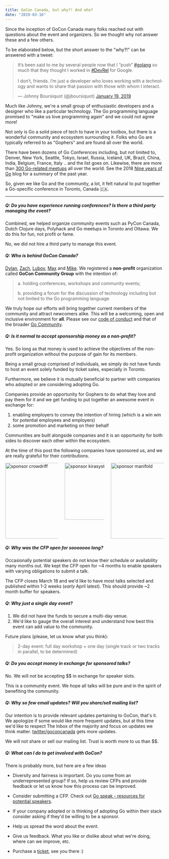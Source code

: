 ```yaml
---
title: GoCon Canada, but why?! And who?
date: "2019-03-16"
---
```


Since the inception of GoCon Canada many folks reached out with questions about the event and organizers. So we thought why not answer these and a few others.

<!--more-->

To be elaborated below, but the short answer to the "why?!" can be answered with a tweet:

<blockquote class="twitter-tweet tw-align-center" data-lang="en"><p lang="en" dir="ltr">It’s been said to me by several people now that I “push” <a href="https://twitter.com/hashtag/golang?src=hash&amp;ref_src=twsrc%5Etfw">#golang</a> so much that they thought I worked in <a href="https://twitter.com/hashtag/DevRel?src=hash&amp;ref_src=twsrc%5Etfw">#DevRel</a> for Google. <br><br>I don’t, friends. I’m just a developer who loves working with a technology and wants to share that passion with those with whom I interact.</p>&mdash; Johnny Boursiquot (@jboursiquot) <a href="https://twitter.com/jboursiquot/status/1086681603319967744?ref_src=twsrc%5Etfw">January 19, 2019</a></blockquote>
<script async src="https://platform.twitter.com/widgets.js" charset="utf-8"></script>

Much like Johnny, we're a small group of enthusiastic developers and a designer who like a particular technology. The Go programming language promised to "make us love programming again" and we could not agree more!

Not only is Go a solid piece of tech to have in your toolbox, but there is a wonderful community and ecosystem surrounding it. Folks who Go are typically referred to as "Gophers" and are found all over the world.

There have been dozens of Go Conferences including, but not limited to, Denver, New York, Seattle, Tokyo, Israel, Russia, Iceland, UK, Brazil, China, India, Belgium, France, Italy .. and the list goes on. Likewise, there are more than [300 Go-related meetups](https://www.meetup.com/topics/golang/) all over the world. See the 2018 [Nine years of Go](https://blog.golang.org/9years) blog for a summary of the past year.

<div class="has-text-centered has-text-weight-bold is-size-5">
So, given we like Go and the community, a lot, it felt natural to put together a Go-specific conference in Toronto, Canada 🇨🇦.
</div>

---

##### Q:  Do you have experience running conferences? Is there a third party managing the event?

Combined, we helped organize community events such as PyCon Canada, Dutch Clojure days, Polyhack and Go meetups in Toronto and Ottawa. We do this for fun, not profit or fame.

No, we did not hire a third party to manage this event.

##### Q:	Who is behind GoCon Canada?

[Dylan](https://dylanarbour.com/), [Zach](https://zachgoldstein.github.io/), [Lubov](https://www.lubovsoltan.com/), [Max](https://gonzih.me/) and [Mike](https://mfridman.com). We registered a **non-profit** organization called **GoCon Community Group** with the intention of:

> a. holding conferences, workshops and community events;
>
> b. providing a forum for the discussion of technology including but not limited to the Go programming language

We truly hope our efforts will bring together current members of the community and attract newcomers alike. This will be a welcoming, open and inclusive environment for **all**. Please see our [code of conduct](https://gocon.ca/code-of-conduct/) and that of the broader [Go Community](https://golang.org/conduct).

##### Q:	Is it normal to accept sponsorship money as a non-profit?

Yes. So long as that money is used to achieve the objectives of the non-profit organization without the purpose of gain for its members.

Being a small group comprised of individuals, we simply do not have funds to host an event solely funded by ticket sales, especially in Toronto.

Furthermore, we believe it is mutually beneficial to partner with companies who adopted or are considering adopting Go.

Companies provide an opportunity for Gophers to do what they love and pay them for it and we get funding to put together an awesome event in exchange for:

1. enabling employers to convey the intention of hiring (which is a win win for potential employees and employers)
2. some promotion and marketing on their behalf

Communities are built alongside companies and it is an opportunity for both sides to discover each other within the ecosystem.

At the time of this post the following companies have sponsored us, and we are really grateful for their contributions.

<div class="columns has-text-centered">
  <div class="column">
    <a href="https://crowdriff.com/"><img src="/img/sponsors/crowdriff-logo.png" alt="sponsor crowdriff" width="240" height="auto"></a>
  </div>
  <div class="column">
    <a href="https://kirasystems.com/"><img src="/img/sponsors/kira-logo.svg" alt="sponsor kirasystems" width="180" height="auto"></a>
  </div>
  <div class="column">
    <a href="https://www.manifold.co/gocon?utm_campaign=gocon&utm_source=gocon&utm_medium=sponsorship"><img src="/img/sponsors/manifold-logo.png" alt="sponsor manifold" width="240" height="auto"></a>
  </div>
</div>

##### Q:	Why was the CFP open for sooooooo long?

Occasionally potential speakers do not know their schedule or availability many months out. We kept the CFP open for ~4 months to enable speakers with varying obligations to submit a talk.

The CFP closes March 18 and we'd like to have most talks selected and published within 1-2 weeks (_early_ April latest). This should provide ~2 month buffer for speakers.

##### Q:	Why just a single day event?

1. We did not have the funds to secure a multi-day venue.
2. We'd like to gauge the overall interest and understand how best this event can add value to the community.

Future plans (please, let us know what you think):

> 2-day event: full day workshop + one day (single track or two tracks in parallel, to be determined)

##### Q:	Do you accept money in exchange for sponsored talks?

No. We will not be accepting $$ in exchange for speaker slots.

This is a community event. We hope all talks will be pure and in the spirit of benefiting the community.

##### Q:  Why so few email updates? Will you share/sell mailing list?

Our intention is to provide relevant updates pertaining to GoCon, that's it. We apologize if some would like more frequent updates, but at this time we'd like to respect The Inbox of the majority and focus on updates we think matter. [twitter/goconcanada](https://twitter.com/goconcanada) gets more updates.

We will not share or sell our mailing list. Trust is worth more to us than $$.

##### Q:  What can I do to get involved with GoCon?

There is probably more, but here are a few ideas

- Diversity and fairness is important. Do you come from an underrepresented group? If so, help us review CFPs and provide feedback or let us know how this process can be improved.

- Consider submitting a CFP. Check out [Go speak - resources for potential speakers](/blog/speaker-resources/).

- If your company adopted or is thinking of adopting Go within their stack consider asking if they'd be willing to be a sponsor.

- Help us spread the word about the event.

- Give us feedback. What you like or dislike about what we're doing, where can we improve, etc.

- Purchase a [ticket](<https://www.eventbrite.ca/e/gocon-canada-2019-tickets-54500830451>), see you there :)